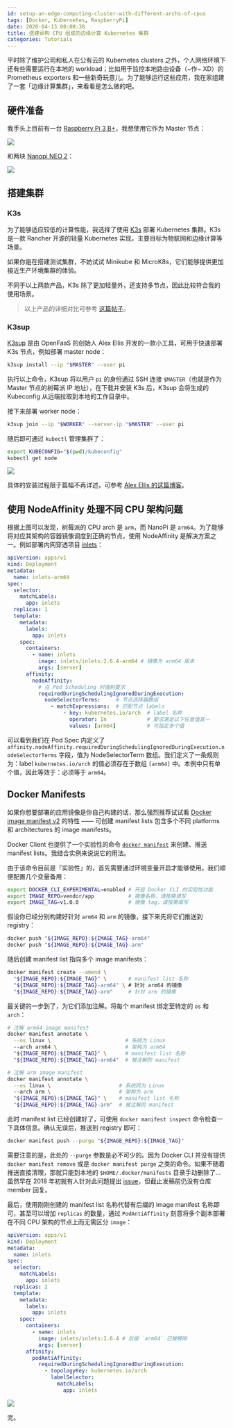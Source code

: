 ```yaml
---
id: setup-an-edge-computing-cluster-with-different-archs-of-cpus
tags: [Docker, Kubernetes, RaspberryPi]
date: 2020-04-13 00:00:38
title: 搭建异构 CPU 组成的边缘计算 Kubernetes 集群
categories: Tutorials
---
```


平时除了维护公司和私人在公有云的 Kubernetes clusters 之外，个人网络环境下还有些需要运行在本地的 workload；比如用于监控本地路由设备（~作~ XD）的 Prometheus exporters 和一些新奇玩意儿。为了能够运行这些应用，我在家组建了一套「边缘计算集群」，来看看是怎么做的吧。

<!--more-->

## 硬件准备

我手头上目前有一台 [Raspberry Pi 3 B+](https://www.raspberrypi.org/products/raspberry-pi-3-model-b-plus/)，我想使用它作为 Master 节点：

![](/resources/e3bbeb04097925d7a81fa377156350aa.png)

和两块 [Nanopi NEO 2](https://www.friendlyarm.com/index.php?route=product/product&product_id=180)：

![](/resources/cf88d169db45970ca298f4e434b80c5f.png)

## 搭建集群

### K3s

为了能够适应较低的计算性能，我选择了使用 [K3s](https://k3s.io/) 部署 Kubernetes 集群。K3s 是一款 Rancher 开源的轻量 Kubernetes 实现，主要目标为物联网和边缘计算等场景。

如果你是在搭建测试集群，不妨试试 Minikube 和 MicroK8s，它们能够提供更加接近生产环境集群的体验。

不同于以上两款产品，K3s 除了更加轻量外，还支持多节点，因此比较符合我的使用场景。

> 以上产品的详细对比可参考 [这篇帖子](https://www.reddit.com/r/kubernetes/comments/be0415/k3s_minikube_or_microk8s/el2xy5r/)。

### K3sup

[K3sup](https://github.com/alexellis/k3sup) 是由 OpenFaaS 的创始人 Alex Ellis 开发的一款小工具，可用于快速部署 K3s 节点，例如部署 master node：

```bash
k3sup install --ip "$MASTER" --user pi
```

执行以上命令，K3sup 将以用户 `pi` 的身份通过 SSH 连接 `$MASTER`（也就是作为 Master 节点的树莓派 IP 地址），在下载并安装 K3s 后，K3sup 会将生成的 Kubeconfig 从远端拉取到本地的工作目录中。

接下来部署 worker node：

```bash
k3sup join --ip "$WORKER" --server-ip "$MASTER" --user pi
```

随后即可通过 `kubectl` 管理集群了：

```bash
export KUBECONFIG="$(pwd)/kubeconfig"
kubectl get node
```

![](/resources/5e6d3227ecba7623049bd9b89f18c00f.png)

具体的安装过程限于篇幅不再详述，可参考 [Alex Ellis 的这篇博客](https://blog.alexellis.io/test-drive-k3s-on-raspberry-pi/)。

## 使用 NodeAffinity 处理不同 CPU 架构问题

根据上图可以发现，树莓派的 CPU arch 是 `arm`，而 NanoPi 是 `arm64`。为了能够将对应其架构的容器镜像调度到正确的节点，使用 NodeAffinity 是解决方案之一。例如部署内网穿透项目 [inlets](https://github.com/inlets/inlets)：

```yaml
apiVersion: apps/v1
kind: Deployment
metadata:
  name: inlets-arm64
spec:
  selector:
    matchLabels:
      app: inlets
  replicas: 1
  template:
    metadata:
      labels:
        app: inlets
    spec:
      containers:
        - name: inlets
          image: inlets/inlets:2.6.4-arm64 # 镜像为 arm64 版本
          args: [server]
      affinity:
        nodeAffinity:
          # 在 Pod Scheduling 时强制要求
          requiredDuringSchedulingIgnoredDuringExecution:
            nodeSelectorTerms:     # 节点选择器数组
              - matchExpressions:  # 匹配节点 labels
                  - key: kubernetes.io/arch  # label 名称
                    operator: In             # 要求满足以下任意值其一
                    values: [arm64]          # 可指定多个值
```

可以看到我们在 Pod Spec 内定义了 `affinity.nodeAffinity.requiredDuringSchedulingIgnoredDuringExecution.nodeSelectorTerms` 字段，值为 NodeSelectorTerm 数组。我们定义了一条规则为：label `kubernetes.io/arch` 的值必须存在于数组 `[arm64]` 中。本例中只有单个值，因此等效于：必须等于 `arm64`。

## Docker Manifests

如果你想要部署的应用镜像是你自己构建的话，那么强烈推荐试试看 [Docker image manifest v2](https://docs.docker.com/registry/spec/manifest-v2-2/) 的特性 —— 可创建 manifest lists 包含多个不同 platforms 和 architectures 的 image manifests。

Docker Client 也提供了一个实验性的命令 [`docker manifest`](https://docs.docker.com/engine/reference/commandline/manifest/) 来创建、推送 manifest lists。我结合实例来说说它的用法。

由于该命令目前是「实验性」的，首先需要通过环境变量开启才能够使用。我们顺便配置几个变量备用：

```bash
export DOCKER_CLI_EXPERIMENTAL=enabled # 开启 Docker CLI 的实验性功能
export IMAGE_REPO=vendor/app           # 镜像名称，请按需填写
export IMAGE_TAG=v1.0.0                # 镜像 tag，请按需填写
```

假设你已经分别构建好针对 `arm64` 和 `arm` 的镜像，接下来先将它们推送到 registry：

```bash
docker push "${IMAGE_REPO}:${IMAGE_TAG}-arm64"
docker push "${IMAGE_REPO}:${IMAGE_TAG}-arm"
```

随后创建 manifest list 指向多个 image manifests：

```bash
docker manifest create --amend \
  "${IMAGE_REPO}:${IMAGE_TAG}" \       # manifest list 名称
  "${IMAGE_REPO}:${IMAGE_TAG}-arm64" \ # 针对 arm64 的镜像
  "${IMAGE_REPO}:${IMAGE_TAG}-arm"     # 针对 arm 的镜像
```

最关键的一步到了，为它们添加注解。将每个 manifest 绑定至特定的 `os` 和 `arch`：

```bash
# 注解 arm64 image manifest
docker manifest annotate \
  --os linux \                        # 系统为 Linux
  --arch arm64 \                      # 架构为 arm64
  "${IMAGE_REPO}:${IMAGE_TAG}" \      # manifest list 名称
  "${IMAGE_REPO}:${IMAGE_TAG}-arm64"  # 被注解的 manifest

# 注解 arm image manifest
docker manifest annotate \
  --os linux \                      # 系统同为 Linux
  --arch arm \                      # 架构为 arm
  "${IMAGE_REPO}:${IMAGE_TAG}" \    # manifest list 名称
  "${IMAGE_REPO}:${IMAGE_TAG}-arm"  # 被注解的 manifest
```

此时 manifest list 已经创建好了，可使用 `docker manifest inspect` 命令检查一下具体信息。确认无误后，推送到 registry 即可：

```bash
docker manifest push --purge "${IMAGE_REPO}:${IMAGE_TAG}"
```

需要注意的是，此处的 `--purge` 参数是必不可少的。因为 Docker CLI 并没有提供 `docker manifest remove` 或是 `docker manifest purge` 之类的命令。如果不随着推送直接清理，那就只能到本地的 `$HOME/.docker/manifests` 目录手动删除了... 虽然早在 2018 年初就有人针对此问题提出 [issue](https://github.com/docker/cli/issues/954)，但截止发稿前仍没有仓库 member 回复。

最后，使用刚刚创建的 manifest list 名称代替有后缀的 image manifest 名称即可，甚至可以增加 `replicas` 的数量，通过 `PodAntiAffinity` 刻意将多个副本部署在不同 CPU 架构的节点上而无需区分 `image`：

```yaml
apiVersion: apps/v1
kind: Deployment
metadata:
  name: inlets
spec:
  selector:
    matchLabels:
      app: inlets
  replicas: 2
  template:
    metadata:
      labels:
        app: inlets
    spec:
      containers:
        - name: inlets
          image: inlets/inlets:2.6.4 # 后缀 `arm64` 已被移除
          args: [server]
      affinity:
        podAntiAffinity:
          requiredDuringSchedulingIgnoredDuringExecution:
            - topologyKey: kubernetes.io/arch
              labelSelector:
                matchLabels:
                  app: inlets
```

![](/resources/762c17ab2fdbe84f79c93635ca3cbcce.png)

完。

